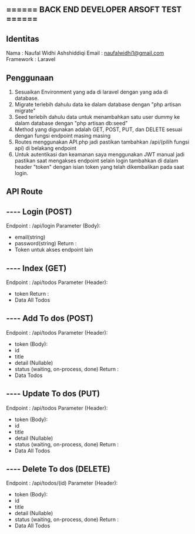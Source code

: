 ## ====== BACK END DEVELOPER ARSOFT TEST ======

## Identitas

Nama : Naufal Widhi Ashshiddiqi
Email : naufalwidhi1@gmail.com
Framework : Laravel

## Penggunaan

1. Sesuaikan Environment yang ada di laravel dengan yang ada di database.
2. Migrate terlebih dahulu data ke dalam database dengan "php artisan migrate"
3. Seed terlebih dahulu data untuk menambahkan satu user dummy ke dalam database dengan "php artisan db:seed"
4. Method yang digunakan adalah GET, POST, PUT, dan DELETE sesuai dengan fungsi endpoint masing masing
5. Routes menggunakan API.php jadi pastikan tambahkan /api/(pilih fungsi api) di belakang endpoint
6. Untuk autentikasi dan keamanan saya menggunakan JWT manual jadi pastikan saat mengakses endpoint selain login tambahkan di dalam header "token" dengan isian token yang telah dikembalikan pada saat login.

## API Route

## ---- Login (POST)

Endpoint : /api/login
Parameter (Body):

-   email(string)
-   password(string)
    Return :
-   Token untuk akses endpoint lain

## ---- Index (GET)

Endpoint : /api/todos
Parameter (Header):

-   token
    Return :
-   Data All Todos

## ---- Add To dos (POST)

Endpoint : /api/todos
Parameter (Header):

-   token
    (Body):
-   id
-   title
-   detail (Nullable)
-   status (waiting, on-process, done)
    Return :
-   Data Todos

## ---- Update To dos (PUT)

Endpoint : /api/todos
Parameter (Header):

-   token
    (Body):
-   id
-   title
-   detail (Nullable)
-   status (waiting, on-process, done)
    Return :
-   Data All Todos

## ---- Delete To dos (DELETE)

Endpoint : /api/todos/(id)
Parameter (Header):

-   token
    (Body):
-   id
-   title
-   detail (Nullable)
-   status (waiting, on-process, done)
    Return :
-   Data All Todos
